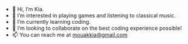 - 👋 Hi, I’m Kia.
- 👀 I’m interested in playing games and listening to classical music.
- 🌱 I’m currently learning coding.
- 💞️ I’m looking to collaborate on the best coding experience possible!
- 📫 You can reach me at mouakkia@gmail.com

<!---
mouakiang/mouakiang is a ✨ special ✨ repository because its `README.md` (this file) appears on your GitHub profile.
You can click the Preview link to take a look at your changes.
--->
